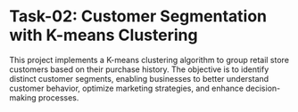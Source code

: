 # Task-02: Customer Segmentation with K-means Clustering


This project implements a K-means clustering algorithm to group retail store customers based on their purchase history. The objective is to identify distinct customer segments, enabling businesses to better understand customer behavior, optimize marketing strategies, and enhance decision-making processes.


